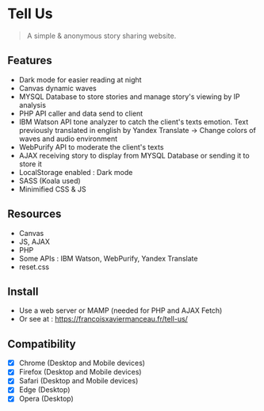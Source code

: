 # Tell Us
> A simple & anonymous story sharing website.

## Features
- Dark mode for easier reading at night
- Canvas dynamic waves
- MYSQL Database to store stories and manage story's viewing by IP analysis
- PHP API caller and data send to client
- IBM Watson API tone analyzer to catch the client's texts emotion. Text previously translated in english by Yandex Translate
    -> Change colors of waves and audio environment
- WebPurify API to moderate the client's texts
- AJAX receiving story to display from MYSQL Database or sending it to store it
- LocalStorage enabled : Dark mode
- SASS (Koala used)
- Minimified CSS & JS

## Resources
- Canvas
- JS, AJAX
- PHP
- Some APIs :  IBM Watson, WebPurify, Yandex Translate
- reset.css

## Install
- Use a web server or MAMP (needed for PHP and AJAX Fetch)
- Or see at : https://francoisxaviermanceau.fr/tell-us/

## Compatibility
- [x] Chrome (Desktop and Mobile devices)
- [x] Firefox (Desktop and Mobile devices)
- [x] Safari (Desktop and Mobile devices)
- [x] Edge (Desktop)
- [x] Opera (Desktop)